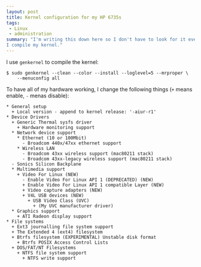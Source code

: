 ```yaml
---
layout: post
title: Kernel configuration for my HP 6735s
tags:
 - Linux
 - administration
summary: "I'm writing this down here so I don't have to look for it every time
I compile my kernel."
---
```


I use ``genkernel`` to compile the kernel:

    $ sudo genkernel --clean --color --install --loglevel=5 --mrproper \
        --menuconfig all

To have all of my hardware working, I change the following things (``+`` means
enable, ``-`` menas disable):

    * General setup
      + Local version - append to kernel release: '-aiur-r1'
    * Device Drivers
      + Generic Thermal sysfs driver
        + Hardware monitoring support
      * Network device support
        * Ethernet (10 or 100Mbit)
          - Broadcom 440x/47xx ethernet support
        * Wireless LAN
          - Broadcom 43xx wireless support (mac80211 stack)
          - Broadcom 43xx-legacy wireless support (mac80211 stack)
      - Sonics Silicon Backplane
      * Multimedia support
        + Video For Linux (NEW)
          - Enable Video For Linux API 1 (DEPRECATED) (NEW)
          + Enable Video For Linux API 1 compatible Layer (NEW)
          + Video capture adapters (NEW)
          + V4L USB devices (NEW)
            + USB Video Class (UVC)
              + (My UVC manufacturer driver)
      * Graphics support
        + ATI Radeon display support
    * File systems
      + Ext3 journalling file system support
      + The Extended 4 (ext4) filesystem
      + Btrfs filesystem (EXPERIMENTAL) Unstable disk format
        + Btrfs POSIX Access Control Lists
      + DOS/FAT/NT Filesystems
        + NTFS file system support
          + NTFS write support
